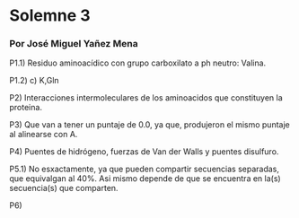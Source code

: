 # Solemne 3

### Por José Miguel Yañez Mena

P1.1) Residuo aminoacídico con grupo carboxilato a ph neutro: Valina.

P1.2) c) K,Gln

P2) Interacciones intermoleculares de los aminoacidos que constituyen la proteina.

P3) Que van a tener un puntaje de 0.0, ya que, produjeron el mismo puntaje al alinearse con A.

P4) Puentes de hidrógeno, fuerzas de Van der Walls y puentes disulfuro.

P5.1) No esxactamente, ya que pueden compartir secuencias separadas, que equivalgan al 40%. Asi mismo depende de que se encuentra en la(s) secuencia(s) que comparten. 

P6)
